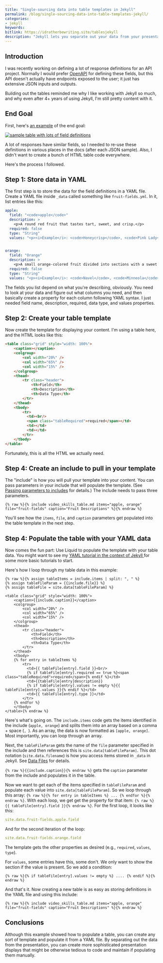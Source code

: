 ```yaml
---
title: "Single-sourcing data into table templates in Jekyll"
permalink: /blog/single-sourcing-data-into-table-templates-jekyll/
categories:
- jekyll
keywords:
bitlink: https://idratherbewriting.site/tablesjekyll
description: "Jekyll lets you separate out your data from your presentation layer. You can store your data in a YAML file and then populate the data into templates as desired, passing parameters into includes. In this post, I describe my process for creating tables where I might re-use the same definitions in various places in the docs."
---
```


## Introduction

I was recently working on defining a lot of response definitions for an API project. Normally I would prefer [OpenAPI](/learnapidoc/pubapis_swagger_intro.html) for defining these fields, but this API doesn't actually have endpoints exposed to the user; it just has extensive JSON inputs and outputs.

Building out the tables reminded me why I like working with Jekyll so much, and why even after 4+ years of using Jekyll, I'm still pretty content with it.

## End Goal

First, here's [an example](https://developer.amazon.com/docs/video-skills-multimodal-devices/getdisplayableitemsmetadata.html#payload-descriptions-1) of the end goal:

<a href="https://developer.amazon.com/docs/video-skills-multimodal-devices/getdisplayableitemsmetadata.html#payload-descriptions-1"><img src="https://idratherbewritingmedia.com/images/sampletablejekyll.png" style="max-width: 650px" alt="sample table with lots of field definitions" /></a>

A lot of responses have similar fields, so I needed to re-use these definitions in various places in the docs (after each JSON sample). Also, I didn't want to create a bunch of HTML table code everywhere.

Here's the process I followed.

## Step 1: Store data in YAML

The first step is to store the data for the field definitions in a YAML file. Create a YAML file inside `_data` called something like `fruit-fields.yml`. In it, list entries like this:

```yaml
apple:
  field: "<code>apple</code>"
  description: >
    <p>A round red fruit that tastes tart, sweet, and crisp.</p>
  required: false
  type: "String"
  values: "<p><i>Example</i>: <code>Honeycrisp</code>, <code>Pink Lady</code></p>"


orange:
  field: "Orange"
  description: >
    <p>A small orange-colored fruit divided into sections with a sweet and juicy taste.</p>
  required: false
  type: "String"
  values: "<p><i>Example</i>: <code>Navel</code>, <code>Minneola</code></p>"
```

The fields you list depend on what you're describing, obviously. You need to look at your data and figure out what columns you need, and then basically create a property for each column following YAML syntax. I just needed field name, description, required, data type, and values properties.

## Step 2: Create your table template

Now create the template for displaying your content. I'm using a table here, and the HTML looks like this:

```html
<table class="grid" style="width: 100%">
    <caption></caption>
    <colgroup>
        <col width="20%" />
        <col width="65%" />
        <col width="15%" />
    </colgroup>
    <thead>
        <tr class="header">
            <th>Field</th>
            <th>Description</th>
            <th>Data Type</th>
        </tr>
    </thead>
    <tbody>
        <tr>
          <td><br/>
          <span class="tableRequired">required</span></td>
          <td></td>
          <td></td>
        </tr>
    </tbody>
</table>
```

Fortunately, this is all the HTML we actually need.

## Step 4: Create an include to pull in your template

The "include" is how you will pull your template into your content. You can pass parameters in your include that will populate the template. (See [Passing parameters to includes](https://jekyllrb.com/docs/includes/#passing-parameters-to-includes) for details.) The include needs to pass three parameters.

```liquid
{% raw %}{% include video_skills_table.md items="apple, orange" file="fruit-fields" caption="Fruit Descriptions" %}{% endraw %}
```

You'll see how the `items`, `file`, and `caption` parameters get populated into the table template in the next step.

## Step 4: Populate the table with your YAML data

Now comes the fun part: Use Liquid to populate the template with your table data. You might want to see my [YAML tutorial in the context of Jekyll
](https://idratherbewriting.com/documentation-theme-jekyll/mydoc_yaml_tutorial.html) for some more basic tutorials to start.

Here's how I loop through my table data in this example:

```liquid
{% raw %}{% assign tableItems = include.items | split: ", " %}
{% assign tableFileParam = {{include.file}} %}
{% assign tableFile = site.data[tableFileParam] %}

<table class="grid" style="width: 100%">
    <caption>{{include.caption}}</caption>
    <colgroup>
        <col width="20%" />
        <col width="65%" />
        <col width="15%" />
    </colgroup>
    <thead>
        <tr class="header">
            <th>Field</th>
            <th>Description</th>
            <th>Data Type</th>
        </tr>
    </thead>
    <tbody>
    {% for entry in tableItems %}
        <tr>
          <td>{{ tableFile[entry].field }}<br/>
          {% if tableFile[entry].required == true %}<span class="tableRequired">required</span>{% endif %}</td>
          <td>{{tableFile[entry]description}}
          {% if tableFile[entry].values != empty %}{{ tableFile[entry].values }}{% endif %}</td>
          <td>{{ tableFile[entry].type }}</td>
        </tr>
    {% endfor %}
    </tbody>
</table>{% endraw %}
```

Here's what's going on. The `include.items` code gets the items identified in the include (`apple, orange`) and splits them into an array based on a comma + space (`, `). As an array, the data is now formatted as `[apple, orange]`. Most importantly, you can loop through an array.

Next, the `tableFileParam` gets the name of the `file` parameter specified in the include and then references this is `site.data[tableFileParam]`. This dot notation (`site.data.filename`) is how you access items stored in `_data` in Jekyll. See [Data Files](https://jekyllrb.com/docs/datafiles/) for details.

`{% raw %}{{include.caption}}{% endraw %}` gets the `caption` parameter from the include and populates it in the table.

Now we want to get each of the items specified in `tableFileParam` and populate each value into `site.data[tableFileParam]`. So we loop through this array: `{% raw %}{% for entry in tableItems %} ... {% endfor %}{% endraw %}`. With each loop, we get get the property for that item: `{% raw %}{{ tableFile[entry].field }}{% endraw %}`. For the first loop, it looks like this:

```yaml
site.data.fruit-fields.apple.field
```

And for the second iteration of the loop:

```yaml
site.data.fruit-fields.orange.field
```

The template gets the other properties as desired (e.g., `required`, `values`, `type`).

For `values`, some entries have this, some don't. We only want to show the section if the value is present. So we add a condition:

```liquid
{% raw %}{% if tableFile[entry].values != empty %} .... {% endif %}{% endraw %}
```

And that's it. Now creating a new table is as easy as storing definitions in the YAML file and using this include:

```liquid
{% raw %}{% include video_skills_table.md items="apple, orange" file="fruit-fields" caption="Fruit Descriptions" %}{% endraw %}
```

## Conclusions

Although this example showed how to populate a table, you can create any sort of template and populate it from a YAML file. By separating out the data from the presentation, you can create more sophisticated presentation displays that might be otherwise tedious to code and maintain if populating them manually.
